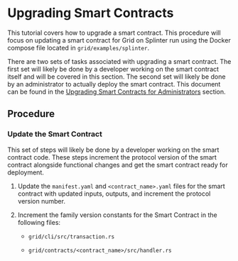 # Upgrading Smart Contracts

<!--
  Copyright (c) 2021 Cargill Incorporated
  Licensed under Creative Commons Attribution 4.0 International License
  https://creativecommons.org/licenses/by/4.0/
-->

This tutorial covers how to upgrade a smart contract. This procedure will focus
on updating a smart contract for Grid on Splinter run using the Docker compose
file located in `grid/examples/splinter`.

There are two sets of tasks associated with upgrading a smart contract. The
first set will likely be done by a developer working on the smart contract
itself and will be covered in this section. The second set will likely be done
by an administrator to actually deploy the smart contract. This document can be
found in the [Upgrading Smart Contracts for Administrators](/docs/0.4/upgrading_smart_contracts_for_administrators.md)
section.

## Procedure

### Update the Smart Contract

This set of steps will likely be done by a developer working on the smart
contract code. These steps increment the protocol version of the smart contract
alongside functional changes and get the smart contract ready for deployment.

1. Update the `manifest.yaml` and `<contract_name>.yaml` files for the smart
   contract with updated inputs, outputs, and increment the protocol version
   number.

1. Increment the family version constants for the Smart Contract in the
   following files:

     * `grid/cli/src/transaction.rs`

     * `grid/contracts/<contract_name>/src/handler.rs`
